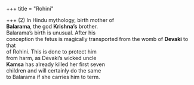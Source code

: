 +++
title = "Rohini"

+++
(2) In Hindu mythology, birth mother of  
**Balarama**, the god **Krishna’s** brother.  
Balarama’s birth is unusual. After his  
conception the fetus is magically transported from the womb of **Devaki** to that  
of Rohini. This is done to protect him  
from harm, as Devaki’s wicked uncle  
**Kamsa** has already killed her first seven  
children and will certainly do the same  
to Balarama if she carries him to term.